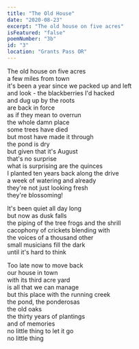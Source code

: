 ```yaml
---
title: "The Old House"
date: "2020-08-23"
excerpt: "The old house on five acres"
isFeatured: "false"
poemNumber: "3b"
id: "3"
location: "Grants Pass OR"
---
```


The old house on five acres  
a few miles from town  
it's been a year since we packed up and left  
and look - the blackberries I'd hacked  
and dug up by the roots  
are back in force  
as if they mean to overrun  
the whole damn place  
some trees have died  
but most have made it through  
the pond is dry  
but given that it's August  
that's no surprise  
what is surprising are the quinces  
I planted ten years back along the drive  
a week of watering and already  
they're not just looking fresh  
they're blossoming!

It's been quiet all day long  
but now as dusk falls  
the piping of the tree frogs and the shrill  
cacophony of crickets blending with  
the voices of a thousand other  
small musicians fill the dark  
until it's hard to think

Too late now to move back  
our house in town  
with its third acre yard  
is all that we can manage  
but this place with the running creek  
the pond, the ponderosas  
the old oaks  
the thirty years of plantings  
and of memories  
no little thing to let it go  
no little thing
